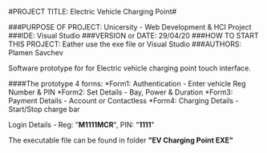 #PROJECT TITLE: Electric Vehicle Charging Point#

###PURPOSE OF PROJECT: Unicersity - Web Development & HCI Project
###IDE: Visual Studio
###VERSION or DATE: 29/04/20
###HOW TO START THIS PROJECT: Eather use the exe file or Visual Studio
###AUTHORS: Plamen Savchev

Software prototype for for Electric vehicle charging point touch interface.

####The prototype 4 forms:
*Form1: Authentication - Enter vehicle Reg Number & PIN
*Form2: Set Details - Bay, Power & Duration
*Form3: Payment Details - Account or Contactless
*Form4: Charging Details - Start/Stop charge bar

Login Details - Reg: "**M1111MCR**", PIN: "**1111**"

The executable file can be found in folder **"EV Charging Point EXE"**
